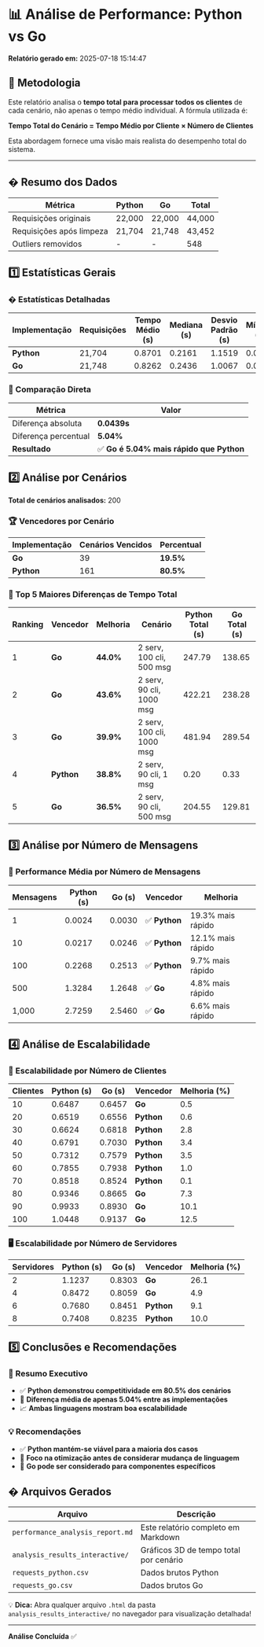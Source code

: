 # 📊 Análise de Performance: Python vs Go

**Relatório gerado em:** 2025-07-18 15:14:47

## 🎯 Metodologia

Este relatório analisa o **tempo total para processar todos os clientes** de cada cenário,
não apenas o tempo médio individual. A fórmula utilizada é:

**Tempo Total do Cenário = Tempo Médio por Cliente × Número de Clientes**

Esta abordagem fornece uma visão mais realista do desempenho total do sistema.

---
## � Resumo dos Dados

| Métrica | Python | Go | Total |
|---------|--------|----|----|
| Requisições originais | 22,000 | 22,000 | 44,000 |
| Requisições após limpeza | 21,704 | 21,748 | 43,452 |
| Outliers removidos | - | - | 548 |

## 1️⃣ Estatísticas Gerais

### � Estatísticas Detalhadas

| Implementação | Requisições | Tempo Médio (s) | Mediana (s) | Desvio Padrão (s) | Mínimo (s) | Máximo (s) |
|---------------|-------------|-----------------|-------------|------------------|------------|------------|
| **Python** | 21,704 | 0.8701 | 0.2161 | 1.1519 | 0.0012 | 6.9991 |
| **Go** | 21,748 | 0.8262 | 0.2436 | 1.0067 | 0.0013 | 4.1157 |

### 🎯 Comparação Direta

| Métrica | Valor |
|---------|-------|
| Diferença absoluta | **0.0439s** |
| Diferença percentual | **5.04%** |
| **Resultado** | ✅ **Go é 5.04% mais rápido que Python** |

## 2️⃣ Análise por Cenários

**Total de cenários analisados:** 200

### 🏆 Vencedores por Cenário

| Implementação | Cenários Vencidos | Percentual |
|---------------|-------------------|------------|
| **Go** | 39 | **19.5%** |
| **Python** | 161 | **80.5%** |

### 🚀 Top 5 Maiores Diferenças de Tempo Total

| Ranking | Vencedor | Melhoria | Cenário | Python Total (s) | Go Total (s) |
|---------|----------|----------|---------|------------------|--------------|
| 1 | **Go** | **44.0%** | 2 serv, 100 cli, 500 msg | 247.79 | 138.65 |
| 2 | **Go** | **43.6%** | 2 serv, 90 cli, 1000 msg | 422.21 | 238.28 |
| 3 | **Go** | **39.9%** | 2 serv, 100 cli, 1000 msg | 481.94 | 289.54 |
| 4 | **Python** | **38.8%** | 2 serv, 90 cli, 1 msg | 0.20 | 0.33 |
| 5 | **Go** | **36.5%** | 2 serv, 90 cli, 500 msg | 204.55 | 129.81 |

## 3️⃣ Análise por Número de Mensagens

### 📨 Performance Média por Número de Mensagens

| Mensagens | Python (s) | Go (s) | Vencedor | Melhoria |
|-----------|------------|--------|----------|----------|
| 1 | 0.0024 | 0.0030 | ✅ **Python** | 19.3% mais rápido |
| 10 | 0.0217 | 0.0246 | ✅ **Python** | 12.1% mais rápido |
| 100 | 0.2268 | 0.2513 | ✅ **Python** | 9.7% mais rápido |
| 500 | 1.3284 | 1.2648 | ✅ **Go** | 4.8% mais rápido |
| 1,000 | 2.7259 | 2.5460 | ✅ **Go** | 6.6% mais rápido |

## 4️⃣ Análise de Escalabilidade

### 👥 Escalabilidade por Número de Clientes

| Clientes | Python (s) | Go (s) | Vencedor | Melhoria (%) |
|----------|------------|--------|----------|--------------|
| 10 | 0.6487 | 0.6457 | **Go** | 0.5 |
| 20 | 0.6519 | 0.6556 | **Python** | 0.6 |
| 30 | 0.6624 | 0.6818 | **Python** | 2.8 |
| 40 | 0.6791 | 0.7030 | **Python** | 3.4 |
| 50 | 0.7312 | 0.7579 | **Python** | 3.5 |
| 60 | 0.7855 | 0.7938 | **Python** | 1.0 |
| 70 | 0.8518 | 0.8524 | **Python** | 0.1 |
| 80 | 0.9346 | 0.8665 | **Go** | 7.3 |
| 90 | 0.9933 | 0.8930 | **Go** | 10.1 |
| 100 | 1.0448 | 0.9137 | **Go** | 12.5 |

### 🖥️ Escalabilidade por Número de Servidores

| Servidores | Python (s) | Go (s) | Vencedor | Melhoria (%) |
|------------|------------|--------|----------|--------------|
| 2 | 1.1237 | 0.8303 | **Go** | 26.1 |
| 4 | 0.8472 | 0.8059 | **Go** | 4.9 |
| 6 | 0.7680 | 0.8451 | **Python** | 9.1 |
| 8 | 0.7408 | 0.8235 | **Python** | 10.0 |

## 5️⃣ Conclusões e Recomendações

### 🎯 Resumo Executivo

- ✅ **Python demonstrou competitividade em 80.5% dos cenários**
- 🤝 **Diferença média de apenas 5.04% entre as implementações**
- 📈 **Ambas linguagens mostram boa escalabilidade**

### 💡 Recomendações

- ✅ **Python mantém-se viável para a maioria dos casos**
- 🔧 **Foco na otimização antes de considerar mudança de linguagem**
- 🎯 **Go pode ser considerado para componentes específicos**

## � Arquivos Gerados

| Arquivo | Descrição |
|---------|-----------|
| `performance_analysis_report.md` | Este relatório completo em Markdown |
| `analysis_results_interactive/` | Gráficos 3D de tempo total por cenário |
| `requests_python.csv` | Dados brutos Python |
| `requests_go.csv` | Dados brutos Go |

💡 **Dica:** Abra qualquer arquivo `.html` da pasta `analysis_results_interactive/` no navegador para visualização detalhada!

---
**Análise Concluída** ✅
